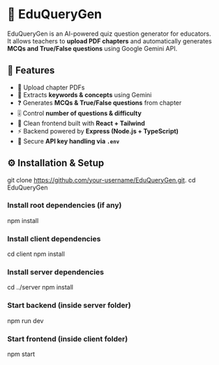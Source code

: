 # 📘 EduQueryGen

EduQueryGen is an AI-powered quiz question generator for educators.  
It allows teachers to **upload PDF chapters** and automatically generates **MCQs and True/False questions** using Google Gemini API.  

## 🚀 Features
- 📂 Upload chapter PDFs  
- 🧠 Extracts **keywords & concepts** using Gemini  
- ❓ Generates **MCQs & True/False questions** from chapter  
- 🎚️ Control **number of questions & difficulty**  
- 🎨 Clean frontend built with **React + Tailwind**  
- ⚡ Backend powered by **Express (Node.js + TypeScript)**  
- 🔑 Secure **API key handling via `.env`**  


## ⚙️ Installation & Setup


git clone https://github.com/your-username/EduQueryGen.git.
cd EduQueryGen

### Install root dependencies (if any)
npm install

### Install client dependencies
cd client
npm install

### Install server dependencies
cd ../server
npm install

### Start backend (inside server folder)
npm run dev

### Start frontend (inside client folder)
npm start


